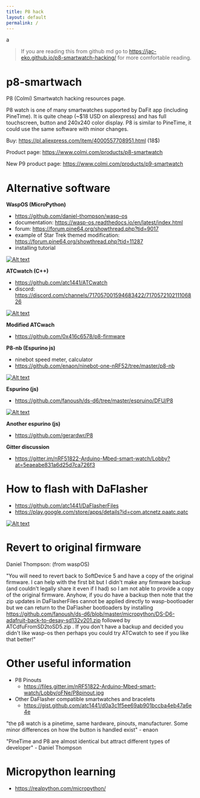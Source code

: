 ```yaml
---
title: P8 hack
layout: default
permalink: /
---
```

a
> If you are reading this from github md go to <https://jac-eko.github.io/p8-smartwatch-hacking/> for more comfortable reading. 

# p8-smartwach
P8 (Colmi) Smartwatch hacking resources page.

P8 watch is one of many smartwatches supported by DaFit app (including PineTime). It is quite cheap (~$18 USD on aliexpress) and has full touchscreen, button and 240x240 color display.
P8 is similar to PineTime, it could use the same software with minor changes.



Buy: <https://pl.aliexpress.com/item/4000557708951.html> (18$)

Product page: <https://www.colmi.com/products/p8-smartwatch>

New P9 product page: <https://www.colmi.com/products/p9-smartwatch>

# Alternative software
**WaspOS (MicroPython)**
  - <https://github.com/daniel-thompson/wasp-os>
  - documentation: <https://wasp-os.readthedocs.io/en/latest/index.html>
  - forum: <https://forum.pine64.org/showthread.php?tid=9017>
  - example of Star Trek themed modification: <https://forum.pine64.org/showthread.php?tid=11287>
  - installing tutorial

[![Alt text](https://img.youtube.com/vi/VJoDtMy-4pk/0.jpg)](https://www.youtube.com/watch?v=VJoDtMy-4pk)

**ATCwatch (C++)**
  - <https://github.com/atc1441/ATCwatch>
  - discord: <https://discord.com/channels/717057001594683422/717057210211106826>

[![Alt text](https://img.youtube.com/vi/rRqulnz1nJM/0.jpg)](https://www.youtube.com/watch?v=rRqulnz1nJM)

**Modified ATCwach**
  - <https://github.com/0x416c6578/p8-firmware>

**P8-nb (Espurino js)**
  - ninebot speed meter, calculator
  - <https://github.com/enaon/ninebot-one-nRF52/tree/master/p8-nb>

[![Alt text](https://img.youtube.com/vi/4hs8I65Fz5g/0.jpg)](https://www.youtube.com/watch?v=4hs8I65Fz5g)

**Espurino (js)**
  - <https://github.com/fanoush/ds-d6/tree/master/espruino/DFU/P8>
 
 [![Alt text](https://img.youtube.com/vi/PgB1PQA5_OQ/0.jpg)](https://www.youtube.com/watch?v=PgB1PQA5_OQ)

**Another espurino (js)**
  - <https://github.com/gerardwr/P8>



  
**Gitter discussion**
  - <https://gitter.im/nRF51822-Arduino-Mbed-smart-watch/Lobby?at=5eaeabe831a6d25d7ca726f3>
  
# How to flash with DaFlasher
- <https://github.com/atc1441/DaFlasherFiles>
- <https://play.google.com/store/apps/details?id=com.atcnetz.paatc.patc>

[![Alt text](https://img.youtube.com/vi/gUVEz-pxhgg/0.jpg)](https://www.youtube.com/watch?v=gUVEz-pxhgg)



# Revert to original firmware
Daniel Thompson: (from waspOS)

"You will need to revert back to SoftDevice 5 and have a copy of the original firmware. I can help with the first bit but I didn't make any firmware backup (and couldn't legally share it even if I had) so I am not able to provide a copy of the original firmware. Anyhow, if you do have a backup then note that the zip updates in DaFlasherFiles cannot be applied directly to wasp-bootloader but we can return to the DaFlasher bootloaders by installing <https://github.com/fanoush/ds-d6/blob/master/micropython/DS-D6-adafruit-back-to-desay-sd132v201.zip> followed by ATCdfuFromSD2toSD5.zip . If you don't have a backup and decided you didn't like wasp-os then perhaps you could try ATCwatch to see if you like that better!"

# Other useful information
- P8 Pinouts
  - <https://files.gitter.im/nRF51822-Arduino-Mbed-smart-watch/Lobby/oFNe/P8pinout.jpg>
- Other DaFlasher compatible smartwatches and bracelets
  - <https://gist.github.com/atc1441/d0a3c1f5ee69ab901bccba4eb47a6e4e>

"the p8 watch is a pinetime, same hardware, pinouts, manufacturer. Some minor differences on how the button is handled exist" - enaon

"PineTime and P8 are almost identical but attract different types of developer" - Daniel Thompson

# Micropython learning
- <https://realpython.com/micropython/>
